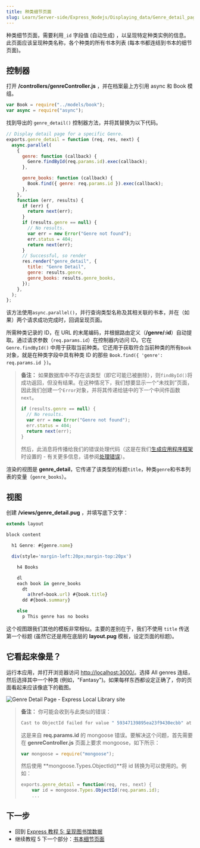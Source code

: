 ```yaml
---
title: 种类细节页面
slug: Learn/Server-side/Express_Nodejs/Displaying_data/Genre_detail_page
---
```


种类细节页面，需要利用`_id` 字段值 (自动生成) ，以呈现特定种类实例的信息。此页面应该呈现种类名称，各个种类的所有书本列表 (每本书都连结到书本的细节页面)。

## 控制器

打开 **/controllers/genreController.js** ，并在档案最上方引用 async 和 Book 模组。

```js
var Book = require("../models/book");
var async = require("async");
```

找到导出的 `genre_detail()` 控制器方法，并将其替换为以下代码。

```js
// Display detail page for a specific Genre.
exports.genre_detail = function (req, res, next) {
  async.parallel(
    {
      genre: function (callback) {
        Genre.findById(req.params.id).exec(callback);
      },

      genre_books: function (callback) {
        Book.find({ genre: req.params.id }).exec(callback);
      },
    },
    function (err, results) {
      if (err) {
        return next(err);
      }
      if (results.genre == null) {
        // No results.
        var err = new Error("Genre not found");
        err.status = 404;
        return next(err);
      }
      // Successful, so render
      res.render("genre_detail", {
        title: "Genre Detail",
        genre: results.genre,
        genre_books: results.genre_books,
      });
    },
  );
};
```

该方法使用`async.parallel()`，并行查询类型名称及其相关联的书本，并在（如果）两个请求成功完成时，回调呈现页面。

所需种类记录的 ID，在 URL 的末尾编码，并根据路由定义（**/genre/:id**）自动提取。通过请求参数（`req.params.id`）在控制器内访问 ID。它在 `Genre.findById()` 中用于获取当前种类。它还用于获取符合当前种类的所有`Book`对象，就是在种类字段中具有种类 ID 的那些 `Book.find({ 'genre': req.params.id })`。

> **备注：** 如果数据库中不存在该类型（即它可能已被删除），则`findById()`将成功返回，但没有结果。在这种情况下，我们想要显示一个“未找到”页面，因此我们创建一个`Error`对象，并将其传递给链中的下一个中间件函数`next`。
>
> ```js
> if (results.genre == null) {
>   // No results.
>   var err = new Error("Genre not found");
>   err.status = 404;
>   return next(err);
> }
> ```
>
> 然后，此消息将传播给我们的错误处理代码（这是在我们[生成应用程序框架](/zh-CN/docs/Learn/Server-side/Express_Nodejs/skeleton_website#error_handling) 时设置的 - 有关更多信息，请参阅[处理错误](/zh-CN/docs/Learn/Server-side/Express_Nodejs/Introduction#Handling_errors)）。

渲染的视图是 **genre_detail**，它传递了该类型的标题`title`，种类`genre`和书本列表的变量（`genre_books`）。

## 视图

创建 **/views/genre_detail.pug** ，并填写底下文字：

```js
extends layout

block content

  h1 Genre: #{genre.name}

  div(style='margin-left:20px;margin-top:20px')

    h4 Books

    dl
    each book in genre_books
      dt
        a(href=book.url) #{book.title}
      dd #{book.summary}

    else
      p This genre has no books
```

这个视图跟我们其他的模板非常相似。主要的差别在于，我们不使用 `title` 传送第一个标题 (虽然它还是用在底层的 **layout.pug** 模板，设定页面的标题)。

## 它看起來像是？

运行本应用，并打开浏览器访问 <http://localhost:3000/>。选择 All genres 连结，然后选择其中一个种类 (例如，"Fantasy")。如果每样东西都设定正确了，你的页面看起来应该像底下的截图。

![Genre Detail Page - Express Local Library site](locallibary_express_genre_detail.png)

> **备注：** 你可能会收到与此类似的错误：
>
> ```bash
> Cast to ObjectId failed for value " 59347139895ea23f9430ecbb" at path "_id" for model "Genre"
> ```
>
> 这是来自 **req.params.id** 的 mongoose 错误。要解决这个问题，首先需要在 **genreController.js** 页面上要求 mongoose，如下所示：
>
> ```js
> var mongoose = require("mongoose");
> ```
>
> 然后使用 **mongoose.Types.ObjectId()**将 id 转换为可以使用的。例如：
>
> ```js
> exports.genre_detail = function(req, res, next) {
>     var id = mongoose.Types.ObjectId(req.params.id);
>     ...
> ```

## 下一步

- 回到 [Express 教程 5: 呈现图书馆数据](/zh-CN/docs/Learn/Server-side/Express_Nodejs/Displaying_data)
- 继续教程 5 下一个部分：[书本细节页面](/zh-CN/docs/Learn/Server-side/Express_Nodejs/Displaying_data/Book_detail_page)
